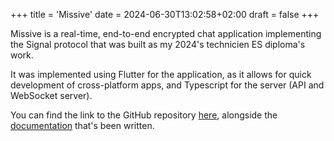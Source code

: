 +++
title = 'Missive'
date = 2024-06-30T13:02:58+02:00
draft = false
+++

Missive is a real-time, end-to-end encrypted chat application implementing the Signal protocol that was built as my 2024's technicien ES diploma's work.

It was implemented using Flutter for the application, as it allows for quick development of cross-platform apps, and Typescript for the server (API and WebSocket server).

You can find the link to the GitHub repository [here](https://github.com/nezia1/missive), alongside the [documentation](https://missive.nezia.dev) that's been written.
